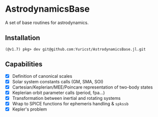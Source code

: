 # AstrodynamicsBase

A set of base routines for astrodynamics. 

## Installation

```julia-repl
(@v1.7) pkg> dev git@github.com:Yuricst/AstrodynamicsBase.jl.git
```

## Capabilities
- [x] Definition of canonical scales
- [x] Solar system constants calls (GM, SMA, SOI)
- [x] Cartesian/Keplerian/MEE/Poincare representation of two-body states
- [x] Keplerian orbit parameter calls (period, fpa...)
- [x] Transformation between inertial and rotating systems
- [x] Wrap to SPICE functions for ephemeris handling & `spkssb`
- [x] Kepler's problem
